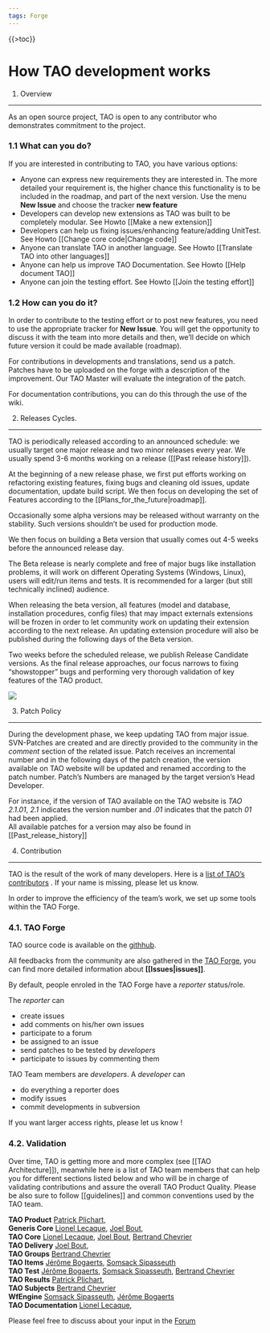 ```yaml
---
tags: Forge
---
```


{{\>toc}}

How TAO development works
=========================

1. Overview
-----------

As an open source project, TAO is open to any contributor who demonstrates commitment to the project.

### 1.1 What can you do?

If you are interested in contributing to TAO, you have various options:

-   Anyone can express new requirements they are interested in. The more detailed your requirement is, the higher chance this functionality is to be included in the roadmap, and part of the next version. Use the menu **New Issue** and choose the tracker **new feature**
-   Developers can develop new extensions as TAO was built to be completely modular. See Howto [[Make a new extension]]
-   Developers can help us fixing issues/enhancing feature/adding UnitTest. See Howto [[Change core code|Change code]]
-   Anyone can translate TAO in another language. See Howto [[Translate TAO into other languages]]
-   Anyone can help us improve TAO Documentation. See Howto [[Help document TAO]]
-   Anyone can join the testing effort. See Howto [[Join the testing effort]]

### 1.2 How can you do it?

In order to contribute to the testing effort or to post new features, you need to use the appropriate tracker for **New Issue**. You will get the opportunity to discuss it with the team into more details and then, we’ll decide on which future version it could be made available (roadmap).

For contributions in developments and translations, send us a patch. Patches have to be uploaded on the forge with a description of the improvement. Our TAO Master will evaluate the integration of the patch.

For documentation contributions, you can do this through the use of the wiki.

2. Releases Cycles.
-------------------

TAO is periodically released according to an announced schedule: we usually target one major release and two minor releases every year. We usually spend 3-6 months working on a release ([[Past release history]]).

At the beginning of a new release phase, we first put efforts working on refactoring existing features, fixing bugs and cleaning old issues, update documentation, update build script. We then focus on developing the set of Features according to the [[Plans\_for\_the\_future|roadmap]].

Occasionally some alpha versions may be released without warranty on the stability. Such versions shouldn’t be used for production mode.

We then focus on building a Beta version that usually comes out 4-5 weeks before the announced release day.

The Beta release is nearly complete and free of major bugs like installation problems, it will work on different Operating Systems (Windows, Linux), users will edit/run items and tests. It is recommended for a larger (but still technically inclined) audience.

When releasing the beta version, all features (model and database, installation procedures, config files) that may impact externals extensions will be frozen in order to let community work on updating their extension according to the next release. An updating extension procedure will also be published during the following days of the Beta version.

Two weeks before the scheduled release, we publish Release Candidate versions. As the final release approaches, our focus narrows to fixing “showstopper” bugs and performing very thorough validation of key features of the TAO product.

![](resources/http://forge.taotesting.com/attachments/789/devCylce.png)

3. Patch Policy
---------------

During the development phase, we keep updating TAO from major issue. SVN-Patches are created and are directly provided to the community in the *comment* section of the related issue. Patch receives an incremental number and in the following days of the patch creation, the version available on TAO website will be updated and renamed according to the patch number. Patch’s Numbers are managed by the target version’s Head Developer.

For instance, if the version of TAO available on the TAO website is *TAO 2.1.01*, *2.1* indicates the version number and *.01* indicates that the patch *01* had been applied.\
All available patches for a version may also be found in [[Past\_release\_history]]

4. Contribution
---------------

TAO is the result of the work of many developers. Here is a [list of TAO’s contributors](resources/http://taotesting.com/about-us/contributors) . If your name is missing, please let us know.

In order to improve the efficiency of the team’s work, we set up some tools within the TAO Forge.

### 4.1. TAO Forge

TAO source code is available on the [githhub](resources/https://github.com/oat-sa).

All feedbacks from the community are also gathered in the [TAO Forge](resources/http://forge.taotesting.com/projects/tao/issues), you can find more detailed information about **[[Issues|issues]]**.

By default, people enroled in the TAO Forge have a *reporter* status/role.

The *reporter* can

-   create issues
-   add comments on his/her own issues
-   participate to a forum
-   be assigned to an issue
-   send patches to be tested by *developers*
-   participate to issues by commenting them

TAO Team members are *developers*. A *developer* can

-   do everything a reporter does
-   modify issues
-   commit developments in subversion

If you want larger access rights, please let us know !

### 4.2. Validation

Over time, TAO is getting more and more complex (see [[TAO Architecture]]), meanwhile here is a list of TAO team members that can help you for different sections listed below and who will be in charge of validating contributions and assure the overall TAO Product Quality. Please be also sure to follow [[guidelines]] and common conventions used by the TAO team.

**TAO Product** [Patrick Plichart](resources/http://forge.taotesting.com/users/339),\
**Generis Core** [Lionel Lecaque](resources/http://forge.taotesting.com/users/305), [Joel Bout](resources/http://forge.taotesting.com/users/692),\
**TAO Core** [Lionel Lecaque](resources/http://forge.taotesting.com/users/305), [Joel Bout](resources/http://forge.taotesting.com/users/692), [Bertrand Chevrier](resources/http://forge.taotesting.com/users/331)\
**TAO Delivery** [Joel Bout](resources/http://forge.taotesting.com/users/692),\
**TAO Groups** [Bertrand Chevrier](resources/http://forge.taotesting.com/users/331)\
**TAO Items** [Jérôme Bogaerts](resources/http://forge.taotesting.com/users/306), [Somsack Sipasseuth](resources/http://forge.taotesting.com/users/361)\
**TAO Test** [Jérôme Bogaerts](resources/http://forge.taotesting.com/users/306), [Somsack Sipasseuth](resources/http://forge.taotesting.com/users/361), [Bertrand Chevrier](resources/http://forge.taotesting.com/users/331)\
**TAO Results** [Patrick Plichart](resources/http://forge.taotesting.com/users/339),\
**TAO Subjects** [Bertrand Chevrier](resources/http://forge.taotesting.com/users/331)\
**WfEngine** [Somsack Sipasseuth](resources/http://forge.taotesting.com/users/361), [Jérôme Bogaerts](resources/http://forge.taotesting.com/users/306)\
**TAO Documentation** [Lionel Lecaque](resources/http://forge.taotesting.com/users/305),

Please feel free to discuss about your input in the [Forum](resources/http://forge.taotesting.com/projects/tao/boards)

